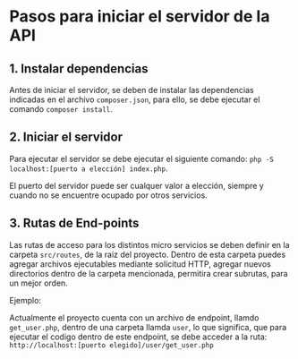 # Pasos para iniciar el servidor de la API
## 1. Instalar dependencias
 Antes de iniciar el servidor, se deben de instalar las dependencias indicadas en el archivo `composer.json`, para ello, se debe ejecutar el comando `composer install`.
## 2. Iniciar el servidor
Para ejecutar el servidor se debe ejecutar el siguiente comando:
`php -S localhost:[puerto a elección] index.php`.

El puerto del servidor puede ser cualquer valor a elección, siempre y cuando no se encuentre ocupado por otros servicios.

## 3. Rutas de End-points
Las rutas de acceso para los distintos micro servicios se deben definir en la carpeta `src/routes`, de la raiz del proyecto.
Dentro de esta carpeta puedes agregar archivos ejecutables mediante solicitud HTTP, agregar nuevos directorios dentro de la carpeta mencionada, permitira crear subrutas, para un mejor orden.

Ejemplo:

Actualmente el proyecto cuenta con un archivo de endpoint, llamdo `get_user.php`, dentro de una carpeta llamda `user`, lo que significa, que para ejecutar el codigo dentro de este endpoint, se debe acceder a la ruta:
`http://localhost:[puerto elegido]/user/get_user.php`
